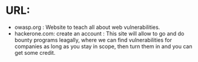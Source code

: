 # URL:

- owasp.org :
    Website to teach all about web vulnerabilities.
- hackerone.com: create an account :
    This site will allow to go and do bounty programs leagally, where we can find vulnerabilities for
    companies as long as you stay in scope, then turn them in and you can get some credit.

